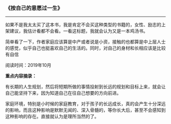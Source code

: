 ### 《按自己的意愿过一生》

---

如果不是我太太买了这本书，我是肯定不会买这种类型的书籍的，女性、励志的上架建议，我估计看都不会看。一看这标题，我就会认为又是一本鸡汤书。

简单看了一下，作者家庭应该算是中产或者说是小资，接触的也都算是中上层人士的感觉，似乎自己也挺喜欢自己的生活的。同时，对自己的身材和长相应该是比较有自信

阅读时间：2019年10月

**重点内容摘录：**

有长期的人生规划，然后将短期所做的事情投射到长远的规划和目标上来，就会让自己能坚持下来，因为知道自己在往自己想要的方向前进。

家庭环境，特别是小时候的家庭教育，对于孩子的长远成长，真的会产生十分深远的影响，而且这种影响是默默无闻的、深入骨髓的，等你长大后，甚至不会感知到这种影响的存在。直接就认为是理所当然的了。

